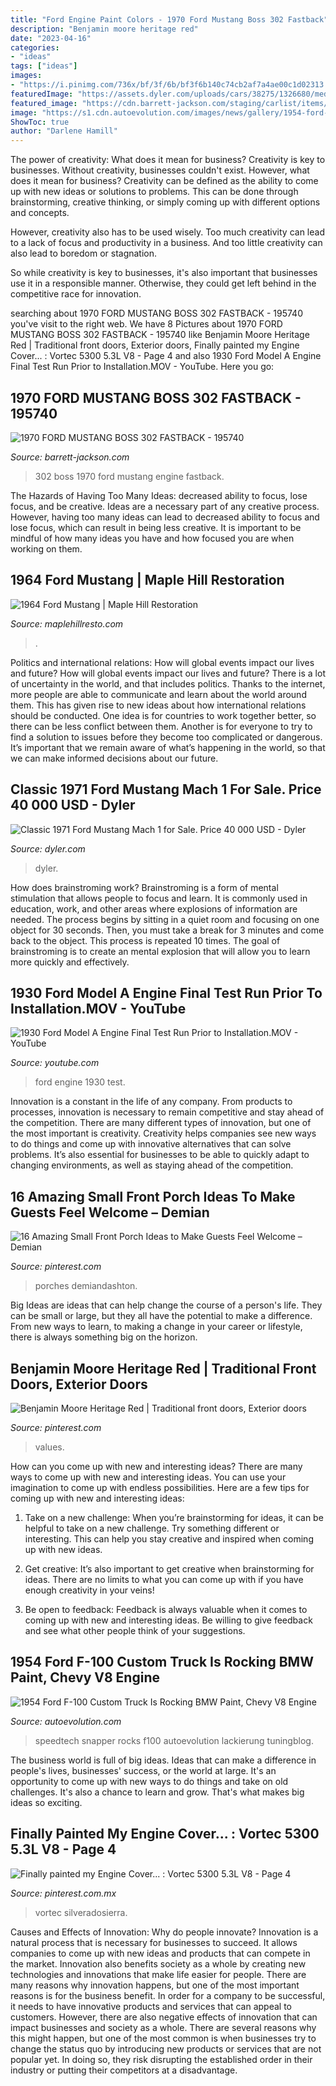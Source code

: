 ```yaml
---
title: "Ford Engine Paint Colors - 1970 Ford Mustang Boss 302 Fastback"
description: "Benjamin moore heritage red"
date: "2023-04-16"
categories:
- "ideas"
tags: ["ideas"]
images:
- "https://i.pinimg.com/736x/bf/3f/6b/bf3f6b140c74cb2af7a4ae00c1d02313.jpg"
featuredImage: "https://assets.dyler.com/uploads/cars/38275/1326680/medium_classic-ford-mustang-mach-1-coupe-1971-black-for-sale.jpg"
featured_image: "https://cdn.barrett-jackson.com/staging/carlist/items/Fullsize/Cars/195740/195740_Engine_Web.jpg"
image: "https://s1.cdn.autoevolution.com/images/news/gallery/1954-ford-f-100-custom-truck-is-rocking-bmw-paint-chevy-v8-engine_2.jpg"
ShowToc: true
author: "Darlene Hamill"
---
```



The power of creativity: What does it mean for business?
Creativity is key to businesses. Without creativity, businesses couldn't exist. However, what does it mean for business? 
Creativity can be defined as the ability to come up with new ideas or solutions to problems. This can be done through brainstorming, creative thinking, or simply coming up with different options and concepts. 

However, creativity also has to be used wisely. Too much creativity can lead to a lack of focus and productivity in a business. And too little creativity can also lead to boredom or stagnation. 

So while creativity is key to businesses, it's also important that businesses use it in a responsible manner. Otherwise, they could get left behind in the competitive race for innovation.

	

		
searching about 1970 FORD MUSTANG BOSS 302 FASTBACK - 195740 you've visit to the right web. We have 8 Pictures about 1970 FORD MUSTANG BOSS 302 FASTBACK - 195740 like Benjamin Moore Heritage Red | Traditional front doors, Exterior doors, Finally painted my Engine Cover... : Vortec 5300 5.3L V8 - Page 4 and also 1930 Ford Model A Engine Final Test Run Prior to Installation.MOV - YouTube. Here you go:
		
    
## 1970 FORD MUSTANG BOSS 302 FASTBACK - 195740

<img loading=lazy src="https://cdn.barrett-jackson.com/staging/carlist/items/Fullsize/Cars/195740/195740_Engine_Web.jpg" onerror="this.onerror=null;this.src='https://tse4.mm.bing.net/th?id=OIP.m8MxW91VRyTmv9WJbzIelgHaE8&amp;pid=15.1';" alt="1970 FORD MUSTANG BOSS 302 FASTBACK - 195740">

_Source: barrett-jackson.com_

>302 boss 1970 ford mustang engine fastback. 

	

The Hazards of Having Too Many Ideas: decreased ability to focus, lose focus, and be creative.
Ideas are a necessary part of any creative process. However, having too many ideas can lead to decreased ability to focus and lose focus, which can result in being less creative. It is important to be mindful of how many ideas you have and how focused you are when working on them.

    
## 1964 Ford Mustang | Maple Hill Restoration

<img loading=lazy src="https://www.maplehillresto.com/wp-content/uploads/2014/06/1964-mustang-charles-curtis-001.jpg" onerror="this.onerror=null;this.src='https://tse1.mm.bing.net/th?id=OIP.LYUYroPsJfpS-31TURsacwHaFj&amp;pid=15.1';" alt="1964 Ford Mustang | Maple Hill Restoration">

_Source: maplehillresto.com_

>. 

	

Politics and international relations: How will global events impact our lives and future?
How will global events impact our lives and future? There is a lot of uncertainty in the world, and that includes politics. Thanks to the internet, more people are able to communicate and learn about the world around them. This has given rise to new ideas about how international relations should be conducted. 
One idea is for countries to work together better, so there can be less conflict between them. Another is for everyone to try to find a solution to issues before they become too complicated or dangerous. It’s important that we remain aware of what’s happening in the world, so that we can make informed decisions about our future.

    
## Classic 1971 Ford Mustang Mach 1 For Sale. Price 40 000 USD - Dyler

<img loading=lazy src="https://assets.dyler.com/uploads/cars/38275/1326680/medium_classic-ford-mustang-mach-1-coupe-1971-black-for-sale.jpg" onerror="this.onerror=null;this.src='https://tse1.mm.bing.net/th?id=OIP.hm0dcBCUC5F6qcIv5CF4LgHaFE&amp;pid=15.1';" alt="Classic 1971 Ford Mustang Mach 1 for Sale. Price 40 000 USD - Dyler">

_Source: dyler.com_

>dyler. 

	

How does brainstroming work?
Brainstroming is a form of mental stimulation that allows people to focus and learn. It is commonly used in education, work, and other areas where explosions of information are needed. The process begins by sitting in a quiet room and focusing on one object for 30 seconds. Then, you must take a break for 3 minutes and come back to the object. This process is repeated 10 times. The goal of brainstroming is to create an mental explosion that will allow you to learn more quickly and effectively.

    
## 1930 Ford Model A Engine Final Test Run Prior To Installation.MOV - YouTube

<img loading=lazy src="https://i.ytimg.com/vi/7hhhmu6Mc9o/maxresdefault.jpg" onerror="this.onerror=null;this.src='https://tse3.mm.bing.net/th?id=OIP.BRJtvI3q-Plc_gvxExaZHAHaEK&amp;pid=15.1';" alt="1930 Ford Model A Engine Final Test Run Prior to Installation.MOV - YouTube">

_Source: youtube.com_

>ford engine 1930 test. 

	

Innovation is a constant in the life of any company. From products to processes, innovation is necessary to remain competitive and stay ahead of the competition. There are many different types of innovation, but one of the most important is creativity. Creativity helps companies see new ways to do things and come up with innovative alternatives that can solve problems. It’s also essential for businesses to be able to quickly adapt to changing environments, as well as staying ahead of the competition.

    
## 16 Amazing Small Front Porch Ideas To Make Guests Feel Welcome – Demian

<img loading=lazy src="https://i.pinimg.com/736x/bf/3f/6b/bf3f6b140c74cb2af7a4ae00c1d02313.jpg" onerror="this.onerror=null;this.src='https://tse2.mm.bing.net/th?id=OIP.UlkEQ7lBP5DZWRLOrefxkwHaK0&amp;pid=15.1';" alt="16 Amazing Small Front Porch Ideas to Make Guests Feel Welcome – Demian">

_Source: pinterest.com_

>porches demiandashton. 

	

Big Ideas are ideas that can help change the course of a person's life. They can be small or large, but they all have the potential to make a difference. From new ways to learn, to making a change in your career or lifestyle, there is always something big on the horizon.

    
## Benjamin Moore Heritage Red | Traditional Front Doors, Exterior Doors

<img loading=lazy src="https://i.pinimg.com/736x/8b/9a/0e/8b9a0e5277c40fb8e8f576e35c0b6347.jpg" onerror="this.onerror=null;this.src='https://tse1.mm.bing.net/th?id=OIP.X8QasE7jS_eGshynCSB9VQHaKy&amp;pid=15.1';" alt="Benjamin Moore Heritage Red | Traditional front doors, Exterior doors">

_Source: pinterest.com_

>values. 

	

How can you come up with new and interesting ideas?
There are many ways to come up with new and interesting ideas. You can use your imagination to come up with endless possibilities. Here are a few tips for coming up with new and interesting ideas:
1. Take on a new challenge: When you’re brainstorming for ideas, it can be helpful to take on a new challenge. Try something different or interesting. This can help you stay creative and inspired when coming up with new ideas.

2. Get creative: It’s also important to get creative when brainstorming for ideas. There are no limits to what you can come up with if you have enough creativity in your veins!

3. Be open to feedback: Feedback is always valuable when it comes to coming up with new and interesting ideas. Be willing to give feedback and see what other people think of your suggestions.

    
## 1954 Ford F-100 Custom Truck Is Rocking BMW Paint, Chevy V8 Engine

<img loading=lazy src="https://s1.cdn.autoevolution.com/images/news/gallery/1954-ford-f-100-custom-truck-is-rocking-bmw-paint-chevy-v8-engine_2.jpg" onerror="this.onerror=null;this.src='https://tse3.mm.bing.net/th?id=OIP.crLphpO1wE9Qsv0EUAI2IAHaE8&amp;pid=15.1';" alt="1954 Ford F-100 Custom Truck Is Rocking BMW Paint, Chevy V8 Engine">

_Source: autoevolution.com_

>speedtech snapper rocks f100 autoevolution lackierung tuningblog. 

	

The business world is full of big ideas. Ideas that can make a difference in people's lives, businesses' success, or the world at large. It's an opportunity to come up with new ways to do things and take on old challenges. It's also a chance to learn and grow. That's what makes big ideas so exciting.

    
## Finally Painted My Engine Cover... : Vortec 5300 5.3L V8 - Page 4

<img loading=lazy src="https://i.pinimg.com/736x/b5/cc/18/b5cc1815aebf7a29a16451223af6ecd0--body-mods-grey.jpg" onerror="this.onerror=null;this.src='https://tse3.mm.bing.net/th?id=OIP.do_WcIov3xM09xrZ5Qv0-AHaJ3&amp;pid=15.1';" alt="Finally painted my Engine Cover... : Vortec 5300 5.3L V8 - Page 4">

_Source: pinterest.com.mx_

>vortec silveradosierra. 

	

Causes and Effects of Innovation: Why do people innovate?
Innovation is a natural process that is necessary for businesses to succeed. It allows companies to come up with new ideas and products that can compete in the market. Innovation also benefits society as a whole by creating new technologies and innovations that make life easier for people. There are many reasons why innovation happens, but one of the most important reasons is for the business benefit. In order for a company to be successful, it needs to have innovative products and services that can appeal to customers. However, there are also negative effects of innovation that can impact businesses and society as a whole. There are several reasons why this might happen, but one of the most common is when businesses try to change the status quo by introducing new products or services that are not popular yet. In doing so, they risk disrupting the established order in their industry or putting their competitors at a disadvantage.

